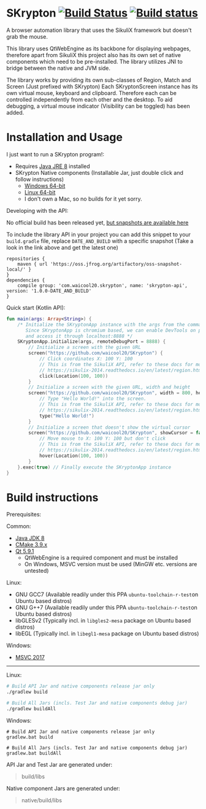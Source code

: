 # SKrypton [![Build Status](https://travis-ci.org/waicool20/SKrypton.svg?branch=master)](https://travis-ci.org/waicool20/SKrypton) [![Build status](https://ci.appveyor.com/api/projects/status/ymrghyv7oas5q2iu?svg=true)](https://ci.appveyor.com/project/waicool20/skrypton)

A browser automation library that uses the SikuliX framework but doesn't grab the mouse.

This library uses QtWebEngine as its backbone for displaying webpages, therefore apart from SikuliX 
this project also has its own set of native components which need to be pre-installed. The library
utilizes JNI to bridge between the native and JVM side. 

The library works by providing its own sub-classes of Region, Match and Screen (Just prefixed with
SKrypton) Each SKryptonScreen instance has its own virtual mouse, keyboard and clipboard. Therefore
each can be controlled independently from each other and the desktop. To aid debugging, a virtual 
mouse indicator (Visibility can be toggled) has been added.

# Installation and Usage

I just want to run a SKrypton program!:

- Requires [Java JRE 8](http://www.oracle.com/technetwork/java/javase/downloads/jre8-downloads-2133155.html) installed
- SKrypton Native components (Installable Jar, just double click and follow instructions)
    - [Windows 64-bit](https://oss.jfrog.org/artifactory/oss-snapshot-local/com/waicool20/skrypton/skrypton-native-windows64)
    - [Linux 64-bit](https://oss.jfrog.org/artifactory/oss-snapshot-local/com/waicool20/skrypton/skrypton-native-linux64)
    - I don't own a Mac, so no builds for it yet sorry.

Developing with the API:

No official build has been released yet, [but snapshots are available here](https://oss.jfrog.org/artifactory/oss-snapshot-local/com/waicool20/skrypton/skrypton-api) 

To include the library API in your project you can add this snippet to your `build.gradle` file,
replace `DATE_AND_BUILD` with a specific snapshot (Take a look in the link above and get the latest one)

```
repositories {
    maven { url 'https://oss.jfrog.org/artifactory/oss-snapshot-local/' }
}
dependencies {
    compile group: 'com.waicool20.skrypton', name: 'skrypton-api', version: '1.0.0-DATE_AND_BUILD'
}
```

Quick start (Kotlin API):

```kotlin
fun main(args: Array<String>) {
    /* Initialize the SKryptonApp instance with the args from the command line
       Since SKryptonApp is chromium based, we can enable DevTools on port 8888
       and access it through localhost:8888 */
    SKryptonApp.initialize(args, remoteDebugPort = 8888) {
        // Initialize a screen with the given URL
        screen("https://github.com/waicool20/SKrypton") {
            // Click coordinates X: 100 Y: 100
            // This is from the SikuliX API, refer to these docs for more info:
            // https://sikulix-2014.readthedocs.io/en/latest/region.html
            click(Location(100, 100))
        }
        // Initialize a screen with the given URL, width and height
        screen("https://github.com/waicool20/SKrypton", width = 800, height = 600) {
            // Type "Hello World!" into the screen.
            // This is from the SikuliX API, refer to these docs for more info:
            // https://sikulix-2014.readthedocs.io/en/latest/region.html        
            type("Hello World!") 
        }
        // Initialize a screen that doesn't show the virtual cursor
        screen("https://github.com/waicool20/SKrypton", showCursor = false) {
            // Move mouse to X: 100 Y: 100 but don't click
            // This is from the SikuliX API, refer to these docs for more info:
            // https://sikulix-2014.readthedocs.io/en/latest/region.html
            hover(Location(100, 100))
        }        
    }.exec(true) // Finally execute the SKryptonApp instance
}
```

# Build instructions

Prerequisites:

Common:
- [Java JDK 8](http://www.oracle.com/technetwork/java/javase/downloads/jdk8-downloads-2133151.html)
- [CMake 3.9.x](https://cmake.org/download/)
- [Qt 5.9.1](https://www1.qt.io/download-open-source/#section-2)
    - QtWebEngine is a required component and must be installed
    - On Windows, MSVC version must be used (MinGW etc. versions are untested)
    
Linux:
- GNU GCC7 (Available readily under this PPA `ubuntu-toolchain-r-test`on Ubuntu based distros)
- GNU G++7 (Available readily under this PPA `ubuntu-toolchain-r-test`on Ubuntu based distros)
- libGLESv2 (Typically incl. in `libgles2-mesa` package on Ubuntu based distros)
- libEGL (Typically incl. in `libegl1-mesa` package on Ubuntu based distros)

Windows:
- [MSVC 2017](https://www.visualstudio.com/downloads/)

---

Linux:
```bash
# Build API Jar and native components release jar only
./gradlew build

# Build All Jars (incls. Test Jar and native components debug jar)
./gradlew buildAll
```

Windows:
```
# Build API Jar and native components release jar only
gradlew.bat build

# Build All Jars (incls. Test Jar and native components debug jar)
gradlew.bat buildAll
```

API Jar and Test Jar are generated under:

> build/libs

Native component Jars are generated under:

> native/build/libs
